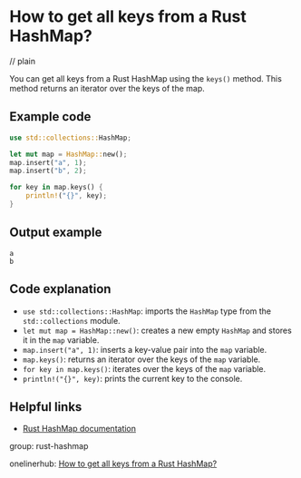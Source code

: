 # How to get all keys from a Rust HashMap?
// plain

You can get all keys from a Rust HashMap using the `keys()` method. This method returns an iterator over the keys of the map.

## Example code

```rust
use std::collections::HashMap;

let mut map = HashMap::new();
map.insert("a", 1);
map.insert("b", 2);

for key in map.keys() {
    println!("{}", key);
}
```

## Output example

```
a
b
```

## Code explanation

- `use std::collections::HashMap`: imports the `HashMap` type from the `std::collections` module.
- `let mut map = HashMap::new()`: creates a new empty `HashMap` and stores it in the `map` variable.
- `map.insert("a", 1)`: inserts a key-value pair into the `map` variable.
- `map.keys()`: returns an iterator over the keys of the `map` variable.
- `for key in map.keys()`: iterates over the keys of the `map` variable.
- `println!("{}", key)`: prints the current key to the console.

## Helpful links
- [Rust HashMap documentation](https://doc.rust-lang.org/std/collections/struct.HashMap.html)

group: rust-hashmap

onelinerhub: [How to get all keys from a Rust HashMap?](https://onelinerhub.com/rust/how-to-get-all-keys-from-a-rust-hashmap)